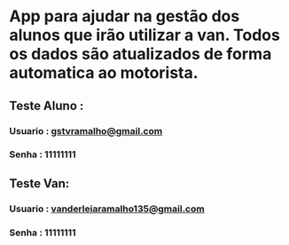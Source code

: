 # App para ajudar na gestão dos alunos que irão utilizar a van. Todos os dados são atualizados de forma automatica ao motorista.
## Teste Aluno : 
### Usuario : **gstvramalho@gmail.com**
### Senha : **11111111**
## Teste Van:
### Usuario : **vanderleiaramalho135@gmail.com**
### Senha : **11111111**
